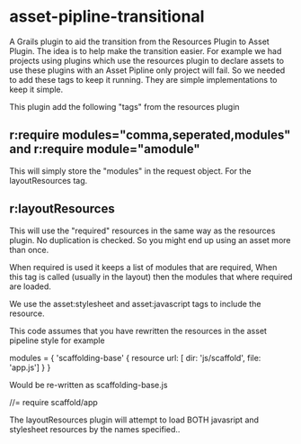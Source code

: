 asset-pipline-transitional
==========================

A Grails plugin to aid the transition from the Resources Plugin to Asset Plugin. The idea is to help make the transition easier. For example we had projects using plugins which use the resources plugin to declare assets to use these plugins with an Asset Pipline only project will fail. So we needed to add these tags to keep it running. They are simple implementations to keep it simple. 

This plugin add the following "tags" from the resources plugin


r:require modules="comma,seperated,modules" and r:require module="amodule"
-------------------------------------------------------------------------------------

This will simply store the "modules" in the request object. For the layoutResources tag.


r:layoutResources
-----------------

This will use the "required" resources in the same way as the resources plugin. No duplication is checked. So you might end up using an asset more than once. 

When required is used it keeps a list of modules that are required, When this tag is called (usually in the layout) then the modules that where required are loaded. 

We use the asset:stylesheet and asset:javascript tags to include the resource.

This code assumes that you have rewritten the resources in the asset pipeline style for example

modules = {
	'scaffolding-base' { 
	  resource url: [ dir: 'js/scaffold', file: 'app.js']
	 }
}

Would be re-written as 
scaffolding-base.js

//= require scaffold/app


The layoutResources plugin will attempt to load BOTH javasript and stylesheet resources by the names specified..

